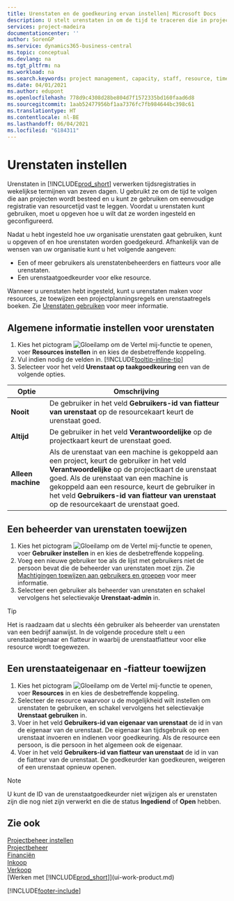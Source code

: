 ```yaml
---
title: Urenstaten en de goedkeuring ervan instellen| Microsoft Docs
description: U stelt urenstaten in om de tijd te traceren die in projecten en resources wordt gebruikt, wat u helpt bij projectbeheer, personeelsbezetting en capaciteit
services: project-madeira
documentationcenter: ''
author: SorenGP
ms.service: dynamics365-business-central
ms.topic: conceptual
ms.devlang: na
ms.tgt_pltfrm: na
ms.workload: na
ms.search.keywords: project management, capacity, staff, resource, time sheet
ms.date: 04/01/2021
ms.author: edupont
ms.openlocfilehash: 778d9c4308d28be804d7f1572335bd160faad6d8
ms.sourcegitcommit: 1aab52477956bf1aa7376fc7fb984644bc398c61
ms.translationtype: HT
ms.contentlocale: nl-BE
ms.lasthandoff: 06/04/2021
ms.locfileid: "6184311"
---
```

# <a name="set-up-time-sheets"></a>Urenstaten instellen
Urenstaten in [!INCLUDE[prod_short](includes/prod_short.md)] verwerken tijdsregistraties in wekelijkse termijnen van zeven dagen. U gebruikt ze om de tijd te volgen die aan projecten wordt besteed en u kunt ze gebruiken om eenvoudige registratie van resourcetijd vast te leggen. Voordat u urenstaten kunt gebruiken, moet u opgeven hoe u wilt dat ze worden ingesteld en geconfigureerd.

Nadat u hebt ingesteld hoe uw organisatie urenstaten gaat gebruiken, kunt u opgeven of en hoe urenstaten worden goedgekeurd. Afhankelijk van de wensen van uw organisatie kunt u het volgende aangeven:

* Een of meer gebruikers als urenstatenbeheerders en fiatteurs voor alle urenstaten.
* Een urenstaatgoedkeurder voor elke resource.

Wanneer u urenstaten hebt ingesteld, kunt u urenstaten maken voor resources, ze toewijzen een projectplanningsregels en urenstaatregels boeken. Zie [Urenstaten gebruiken](projects-how-use-time-sheets.md) voor meer informatie.

## <a name="to-set-up-general-information-for-time-sheets"></a>Algemene informatie instellen voor urenstaten
1. Kies het pictogram ![Gloeilamp om de Vertel mij-functie te openen](media/ui-search/search_small.png "Vertel me wat u wilt doen"), voer **Resources instellen** in en kies de desbetreffende koppeling.  
2. Vul indien nodig de velden in. [!INCLUDE[tooltip-inline-tip](includes/tooltip-inline-tip_md.md)]
3. Selecteer voor het veld **Urenstaat op taakgoedkeuring** een van de volgende opties.

| Optie | Omschrijving |
| --- | --- |
| **Nooit** |De gebruiker in het veld **Gebruikers-id van fiatteur van urenstaat** op de resourcekaart keurt de urenstaat goed. |
| **Altijd** |De gebruiker in het veld **Verantwoordelijke** op de projectkaart keurt de urenstaat goed. |
| **Alleen machine** |Als de urenstaat van een machine is gekoppeld aan een project, keurt de gebruiker in het veld **Verantwoordelijke** op de projectkaart de urenstaat goed. Als de urenstaat van een machine is gekoppeld aan een resource, keurt de gebruiker in het veld **Gebruikers-id van fiatteur van urenstaat** op de resourcekaart de urenstaat goed. |

## <a name="to-assign-a-time-sheet-administrator"></a>Een beheerder van urenstaten toewijzen
1. Kies het pictogram ![Gloeilamp om de Vertel mij-functie te openen](media/ui-search/search_small.png "Vertel me wat u wilt doen"), voer **Gebruiker instellen** in en kies de desbetreffende koppeling.  
2. Voeg een nieuwe gebruiker toe als de lijst met gebruikers niet de persoon bevat die de beheerder van urenstaten moet zijn. Zie [Machtigingen toewijzen aan gebruikers en groepen](ui-define-granular-permissions.md) voor meer informatie.
3. Selecteer een gebruiker als beheerder van urenstaten en schakel vervolgens het selectievakje **Urenstaat-admin** in.  

> [!TIP]  
>   Het is raadzaam dat u slechts één gebruiker als beheerder van urenstaten van een bedrijf aanwijst. In de volgende procedure stelt u een urenstaateigenaar en fiatteur in waarbij de urenstaatfiatteur voor elke resource wordt toegewezen.  

## <a name="to-assign-a-time-sheets-owner-and-approver"></a>Een urenstaateigenaar en -fiatteur toewijzen
1. Kies het pictogram ![Gloeilamp om de Vertel mij-functie te openen](media/ui-search/search_small.png "Vertel me wat u wilt doen"), voer **Resources** in en kies de desbetreffende koppeling.
2. Selecteer de resource waarvoor u de mogelijkheid wilt instellen om urenstaten te gebruiken, en schakel vervolgens het selectievakje **Urenstaat gebruiken** in.  
3. Voer in het veld **Gebruikers-id van eigenaar van urenstaat** de id in van de eigenaar van de urenstaat. De eigenaar kan tijdsgebruik op een urenstaat invoeren en indienen voor goedkeuring. Als de resource een persoon, is die persoon in het algemeen ook de eigenaar.  
4. Voer in het veld **Gebruikers-id van fiatteur van urenstaat** de id in van de fiatteur van de urenstaat. De goedkeurder kan goedkeuren, weigeren of een urenstaat opnieuw openen.  

> [!NOTE]  
>   U kunt de ID van de urenstaatgoedkeurder niet wijzigen als er urenstaten zijn die nog niet zijn verwerkt en die de status **Ingediend** of **Open** hebben.

## <a name="see-also"></a>Zie ook
[Projectbeheer instellen](projects-setup-projects.md)  
[Projectbeheer](projects-manage-projects.md)  
[Financiën](finance.md)  
[Inkoop](purchasing-manage-purchasing.md)         
[Verkoop](sales-manage-sales.md)      
[Werken met [!INCLUDE[prod_short](includes/prod_short.md)]](ui-work-product.md)  


[!INCLUDE[footer-include](includes/footer-banner.md)]